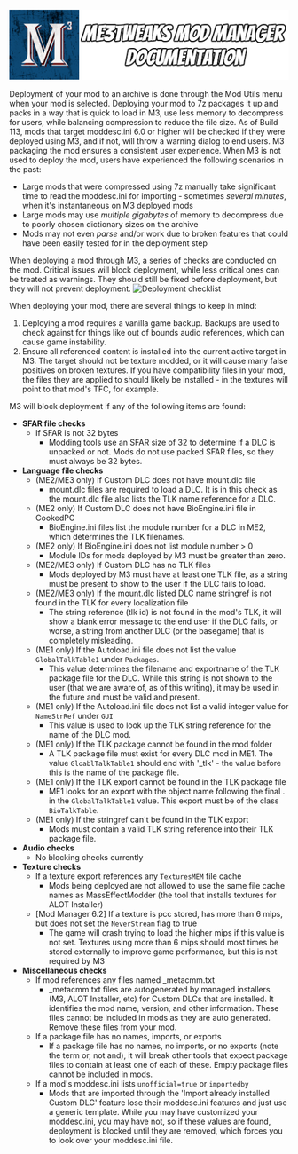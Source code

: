 ![Documentation Image](images/documentation_header.png)

Deployment of your mod to an archive is done through the Mod Utils menu when your mod is selected. Deploying your mod to 7z packages it up and packs in a way that is quick to load in M3, use less memory to decompress for users, while balancing compression to reduce the file size. As of Build 113, mods that target moddesc.ini 6.0 or higher will be checked if they were deployed using M3, and if not, will throw a warning dialog to end users.
M3 packaging the mod ensures a consistent user experience. When M3 is not used to deploy the mod, users have experienced the following scenarios in the past:
 - Large mods that were compressed using 7z manually take significant time to read the moddesc.ini for importing - sometimes _several minutes_, when it's instantaneous on M3 deployed mods
 - Large mods may use _multiple gigabytes_ of memory to decompress due to poorly chosen dictionary sizes on the archive
 - Mods may not even _parse_ and/or work due to broken features that could have been easily tested for in the deployment step

When deploying a mod through M3, a series of checks are conducted on the mod. Critical issues will block deployment, while less critical ones can be treated as warnings. They should still be fixed before deployment, but they will not prevent deployment.
![Deployment checklist](images/deployment_panel.png)

When deploying your mod, there are several things to keep in mind:
1. Deploying a mod requires a vanilla game backup. Backups are used to check against for things like out of bounds audio references, which can cause game instability.
2. Ensure all referenced content is installed into the current active target in M3. The target should not be texture modded, or it will cause many false positives on broken textures. If you have compatibility files in your mod, the files they are applied to should likely be installed - in the textures will point to that mod's TFC, for example.


M3 will block deployment if any of the following items are found:
- **SFAR file checks**
    - If SFAR is not 32 bytes
       - Modding tools use an SFAR size of 32 to determine if a DLC is unpacked or not. Mods do not use packed SFAR files, so they must always be 32 bytes.
- **Language file checks**
    - (ME2/ME3 only) If Custom DLC does not have mount.dlc file
       - mount.dlc files are required to load a DLC. It is in this check as the mount.dlc file also lists the TLK name reference for a DLC.
    - (ME2 only) If Custom DLC does not have BioEngine.ini file in CookedPC
       - BioEngine.ini files list the module number for a DLC in ME2, which determines the TLK filenames.
    - (ME2 only) If BioEngine.ini does not list module number > 0
       - Module IDs for mods deployed by M3 must be greater than zero.
    - (ME2/ME3 only) If Custom DLC has no TLK files
       - Mods deployed by M3 must have at least one TLK file, as a string must be present to show to the user if the DLC fails to load.
    - (ME2/ME3 only) If the mount.dlc listed DLC name stringref is not found in the TLK for every localization file
       - The string reference (tlk id) is not found in the mod's TLK, it will show a blank error message to the end user if the DLC fails, or worse, a string from another DLC (or the basegame) that is completely misleading. 
    - (ME1 only) If the Autoload.ini file does not list the value `GlobalTalkTable1` under `Packages`.
       - This value determines the filename and exportname of the TLK package file for the DLC. While this string is not shown to the user (that we are aware of, as of this writing), it may be used in the future and must be valid and present. 
    - (ME1 only) If the Autoload.ini file does not list a valid integer value for `NameStrRef` under `GUI`
       - This value is used to look up the TLK string reference for the name of the DLC mod.
    - (ME1 only) If the TLK package cannot be found in the mod folder
       - A TLK package file must exist for every DLC mod in ME1. The value `GloablTalkTable1` should end with '_tlk' - the value before this is the name of the package file.
    - (ME1 only) If the TLK export cannot be found in the TLK package file
       - ME1 looks for an export with the object name following the final . in the `GlobalTalkTable1` value. This export must be of the class `BioTalkTable`.
    - (ME1 only) If the stringref can't be found in the TLK export
       - Mods must contain a valid TLK string reference into their TLK package file.
- **Audio checks**
  - No blocking checks currently
- **Texture checks**
    - If a texture export references any `TexturesMEM` file cache
       - Mods being deployed are not allowed to use the same file cache names as MassEffectModder (the tool that installs textures for ALOT Installer)
    - [Mod Manager 6.2] If a texture is pcc stored, has more than 6 mips, but does not set the `NeverStream` flag to true
       - The game will crash trying to load the higher mips if this value is not set. Textures using more than 6 mips should most times be stored externally to improve game performance, but this is not required by M3
- **Miscellaneous checks**
    - If mod references any files named _metacmm.txt
       - _metacmm.txt files are autogenerated by managed installers (M3, ALOT Installer, etc) for Custom DLCs that are installed. It identifies the mod name, version, and other information. These files cannot be included in mods as they are auto generated. Remove these files from your mod.
    - If a package file has no names, imports, or exports
       - If a package file has no names, no imports, or no exports (note the term or, not and), it will break other tools that expect package files to contain at least one of each of these. Empty package files cannot be included in mods.
    - If a mod's moddesc.ini lists `unofficial=true` or `importedby`
       - Mods that are imported through the 'Import already installed Custom DLC' feature lose their moddesc.ini features and just use a generic template. While you may have customized your moddesc.ini, you may have not, so if these values are found, deployment is blocked until they are removed, which forces you to look over your moddesc.ini file.
       
       
       
